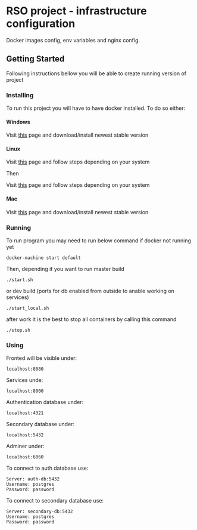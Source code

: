 # RSO project - infrastructure configuration

Docker images config, env variables and nginx config.

## Getting Started

Following instructions bellow you will be able to create running version of project

### Installing

To run this project you will have to have docker installed. To do so either: 

#### Windows

Visit [this](https://docs.docker.com/docker-for-windows/install/) page and download/install newest stable version

#### Linux

Visit [this](https://docs.docker.com/install/) page and follow steps depending on your system

Then

Visit [this](https://docs.docker.com/compose/install/) page and follow steps depending on your system


#### Mac

Visit [this](https://docs.docker.com/docker-for-mac/install/) page and download/install newest stable version

### Running

To run program you may need to run below command if docker not running yet

```
docker-machine start default
```

Then, depending if you want to run master build

```
./start.sh
```

or dev build (ports for db enabled from outside to anable working on services)

```
./start_local.sh
```

after work it is the best to stop all containers by calling this command

```
./stop.sh
```

### Using

Fronted will be visible under:

```
localhost:8080
```

Services unde:

```
localhost:8000
```

Authentication database under:

```
localhost:4321
```

Secondary database under:

```
localhost:5432
```

Adminer under:

```
localhost:6060
```

To connect to auth database use: 

```
Server: auth-db:5432
Username: postgres
Password: password
```

To connect to secondary database use: 

```
Server: secondary-db:5432
Username: postgres
Password: password
```